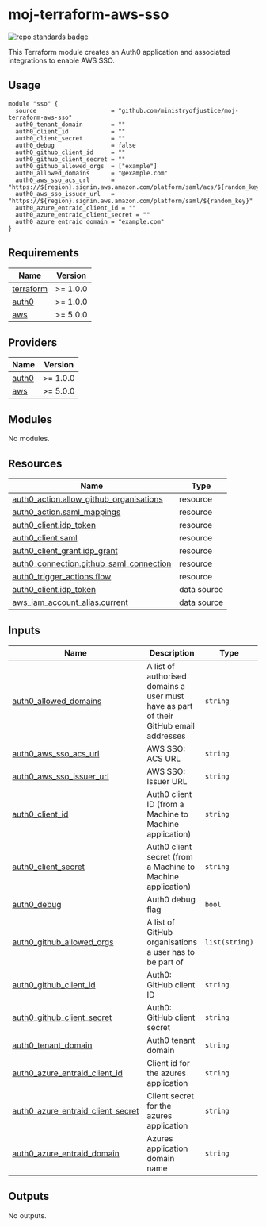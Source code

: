 # moj-terraform-aws-sso

[![repo standards badge](https://github-community.service.justice.gov.uk/repository-standards/api/moj-terraform-aws-sso/badge)](https://github-community.service.justice.gov.uk/repository-standards/moj-terraform-aws-sso)

This Terraform module creates an Auth0 application and associated integrations to enable AWS SSO.

## Usage

```
module "sso" {
  source                     = "github.com/ministryofjustice/moj-terraform-aws-sso"
  auth0_tenant_domain        = ""
  auth0_client_id            = ""
  auth0_client_secret        = ""
  auth0_debug                = false
  auth0_github_client_id     = ""
  auth0_github_client_secret = ""
  auth0_github_allowed_orgs  = ["example"]
  auth0_allowed_domains      = "@example.com"
  auth0_aws_sso_acs_url      = "https://${region}.signin.aws.amazon.com/platform/saml/acs/${random_key}"
  auth0_aws_sso_issuer_url   = "https://${region}.signin.aws.amazon.com/platform/saml/${random_key}"
  auth0_azure_entraid_client_id = ""
  auth0_azure_entraid_client_secret = ""
  auth0_azure_entraid_domain = "example.com"
}
```

<!-- BEGIN_TF_DOCS -->

## Requirements

| Name                                                                     | Version  |
| ------------------------------------------------------------------------ | -------- |
| <a name="requirement_terraform"></a> [terraform](#requirement_terraform) | >= 1.0.0 |
| <a name="requirement_auth0"></a> [auth0](#requirement_auth0)             | >= 1.0.0 |
| <a name="requirement_aws"></a> [aws](#requirement_aws)                   | >= 5.0.0 |

## Providers

| Name                                                   | Version  |
| ------------------------------------------------------ | -------- |
| <a name="provider_auth0"></a> [auth0](#provider_auth0) | >= 1.0.0 |
| <a name="provider_aws"></a> [aws](#provider_aws)       | >= 5.0.0 |

## Modules

No modules.

## Resources

| Name                                                                                                                              | Type        |
| --------------------------------------------------------------------------------------------------------------------------------- | ----------- |
| [auth0_action.allow_github_organisations](https://registry.terraform.io/providers/auth0/auth0/latest/docs/resources/action)       | resource    |
| [auth0_action.saml_mappings](https://registry.terraform.io/providers/auth0/auth0/latest/docs/resources/action)                    | resource    |
| [auth0_client.idp_token](https://registry.terraform.io/providers/auth0/auth0/latest/docs/resources/client)                        | resource    |
| [auth0_client.saml](https://registry.terraform.io/providers/auth0/auth0/latest/docs/resources/client)                             | resource    |
| [auth0_client_grant.idp_grant](https://registry.terraform.io/providers/auth0/auth0/latest/docs/resources/client_grant)            | resource    |
| [auth0_connection.github_saml_connection](https://registry.terraform.io/providers/auth0/auth0/latest/docs/resources/connection)   | resource    |
| [auth0_trigger_actions.flow](https://registry.terraform.io/providers/auth0/auth0/latest/docs/resources/trigger_actions)           | resource    |
| [auth0_client.idp_token](https://registry.terraform.io/providers/auth0/auth0/latest/docs/data-sources/client)                     | data source |
| [aws_iam_account_alias.current](https://registry.terraform.io/providers/hashicorp/aws/latest/docs/data-sources/iam_account_alias) | data source |

## Inputs

| Name                                                                                                                           | Description                                                                           | Type           | Default | Required |
| ------------------------------------------------------------------------------------------------------------------------------ | ------------------------------------------------------------------------------------- | -------------- | ------- | :------: |
| <a name="input_auth0_allowed_domains"></a> [auth0_allowed_domains](#input_auth0_allowed_domains)                               | A list of authorised domains a user must have as part of their GitHub email addresses | `string`       | n/a     |   yes    |
| <a name="input_auth0_aws_sso_acs_url"></a> [auth0_aws_sso_acs_url](#input_auth0_aws_sso_acs_url)                               | AWS SSO: ACS URL                                                                      | `string`       | n/a     |   yes    |
| <a name="input_auth0_aws_sso_issuer_url"></a> [auth0_aws_sso_issuer_url](#input_auth0_aws_sso_issuer_url)                      | AWS SSO: Issuer URL                                                                   | `string`       | n/a     |   yes    |
| <a name="input_auth0_client_id"></a> [auth0_client_id](#input_auth0_client_id)                                                 | Auth0 client ID (from a Machine to Machine application)                               | `string`       | n/a     |   yes    |
| <a name="input_auth0_client_secret"></a> [auth0_client_secret](#input_auth0_client_secret)                                     | Auth0 client secret (from a Machine to Machine application)                           | `string`       | n/a     |   yes    |
| <a name="input_auth0_debug"></a> [auth0_debug](#input_auth0_debug)                                                             | Auth0 debug flag                                                                      | `bool`         | `false` |    no    |
| <a name="input_auth0_github_allowed_orgs"></a> [auth0_github_allowed_orgs](#input_auth0_github_allowed_orgs)                   | A list of GitHub organisations a user has to be part of                               | `list(string)` | n/a     |   yes    |
| <a name="input_auth0_github_client_id"></a> [auth0_github_client_id](#input_auth0_github_client_id)                            | Auth0: GitHub client ID                                                               | `string`       | n/a     |   yes    |
| <a name="input_auth0_github_client_secret"></a> [auth0_github_client_secret](#input_auth0_github_client_secret)                | Auth0: GitHub client secret                                                           | `string`       | n/a     |   yes    |
| <a name="input_auth0_tenant_domain"></a> [auth0_tenant_domain](#input_auth0_tenant_domain)                                     | Auth0 tenant domain                                                                   | `string`       | n/a     |   yes    |
| <a name="auth0_azure_entraid_client_id"></a> [auth0_azure_entraid_client_id](#input_auth0_azure_entraid_client_id)             | Client id for the azures application                                                  | `string`       | n/a     |   yes    |
| <a name="auth0_azure_entraid_client_secret"></a> [auth0_azure_entraid_client_secret](#input_auth0_azure_entraid_client_secret) | Client secret for the azures application                                              | `string`       | n/a     |   yes    |
| <a name="auth0_azure_entraid_domain"></a> [auth0_azure_entraid_domain](#input_auth0_azure_entraid_domain)                      | Azures application domain name                                                        | `string`       | n/a     |   yes    |

## Outputs

No outputs.

<!-- END_TF_DOCS -->
